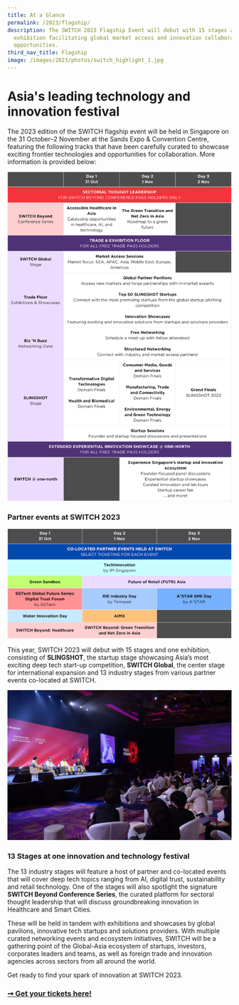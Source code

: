 ```yaml
---
title: At a Glance
permalink: /2023/flagship/
description: The SWITCH 2023 Flagship Event will debut with 15 stages and one
  exhibition facilitating global market access and innovation collaboration
  opportunities.
third_nav_title: Flagship
image: /images/2023/photos/switch_highlight_1.jpg
---
```

# Asia's leading technology and innovation festival

The 2023 edition of the SWITCH flagship event will be held in Singapore on the 31 October–2 November at the Sands Expo & Convention Centre, featuring the following tracks that have been carefully curated to showcase exciting frontier technologies and opportunities for collaboration. More information is provided below:

![Infographic of SWITCH 2023 at a glance.](/images/2023/infographics/infographic_switch2023_glance_overall_1200p_v2.png)

### Partner events at SWITCH 2023

![Infographic of Partner Events at SWITCH 2023](/images/2023/infographics/infographic_switch2023_glance_partnerevents_1200p_v1.png)

This year, SWITCH 2023 will debut with 15 stages and one exhibition, consisting of **SLINGSHOT**, the startup stage showcasing Asia’s most exciting deep tech start-up competition, **SWITCH Global**, the center stage for international expansion and 13 industry stages from various partner events co-located at SWITCH.

![](/images/2023/switch%20stage.jpg)

### 13 Stages at one innovation and technology festival

The 13 industry stages will feature a host of partner and co-located events that will cover deep tech topics ranging from AI, digital trust, sustainability and retail technology. One of the stages will also spotlight the signature **SWITCH Beyond Conference Series**, the curated platform for sectoral thought leadership that will discuss groundbreaking innovation in Healthcare and Smart Cities.

These will be held in tandem with exhibitions and showcases by global pavilions, innovative tech startups and solutions providers. With multiple curated networking events and ecosystem initiatives, SWITCH will be a gathering point of the Global-Asia ecosystem of startups, investors, corporates leaders and teams, as well as foreign trade and innovation agencies across sectors from all around the world.

Get ready to find your spark of innovation at SWITCH 2023.

### [➞ Get your tickets here!](/register)